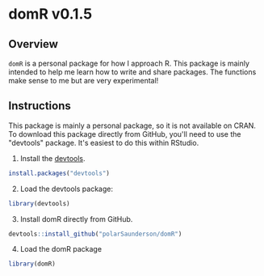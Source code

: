 # domR v0.1.5

## Overview
`domR` is a personal package for how I approach R. 
This package is mainly intended to help me learn how to write and share packages. 
The functions make sense to me but are very experimental!

## Instructions
This package is mainly a personal package, so it is not available on CRAN.
To download this package directly from GitHub, you'll need to use the "devtools" 
package.
It's easiest to do this within RStudio.

1) Install the [devtools](https://github.com/hadley/devtools). 
``` R
install.packages("devtools")
```

2) Load the devtools package:
```R
library(devtools)
```

3) Install domR directly from GitHub.
```R
devtools::install_github("polarSaunderson/domR")
```

4) Load the domR package
```R
library(domR)
```
